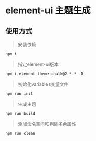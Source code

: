 # element-ui 主题生成

## 使用方式
> 安装依赖
```
npm i
```

> 指定element-ui版本
```
npm i element-theme-chalk@2.*.* -D
```

> 初始化variables变量文件
```
npm run init
```

> 生成主题
```
npm run build
```

> 添加命名空间和剔除多余属性
```
npm run clean
```